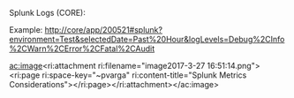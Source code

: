 


Splunk Logs (CORE):

Example: [http://core/app/200521#splunk?environment=Test&selectedDate=Past%20Hour&logLevels=Debug%2CInfo%2CWarn%2CError%2CFatal%2CAudit](http://core/app/200521#splunk?environment=Test&amp;selectedDate=Past%20Hour&amp;logLevels=Debug%2CInfo%2CWarn%2CError%2CFatal%2CAudit)

<ac:image><ri:attachment ri:filename="image2017-3-27 16:51:14.png"><ri:page ri:space-key="~pvarga" ri:content-title="Splunk Metrics Considerations"></ri:page></ri:attachment></ac:image>
